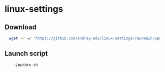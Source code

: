 # linux-settings
## Download
```bash
  wget -P ~/ 'https://github.com/andrey-edu/linux-settings/raw/main/update.sh'
```

## Launch script
```bash
  . ~/update.sh
```
